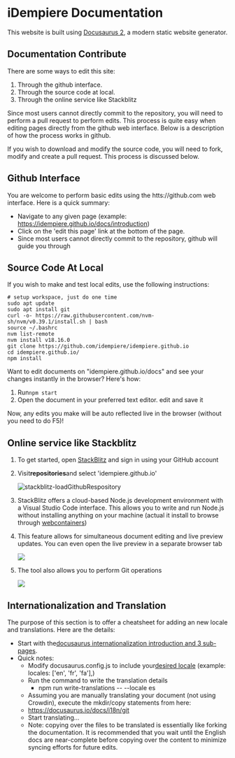 # iDempiere Documentation

This website is built using [Docusaurus 2](https://docusaurus.io/), a modern static website generator.

## Documentation Contribute

There are some ways to edit this site:

1. Through the github interface.
2. Through the source code at local.
3. Through the online service like Stackblitz

Since most users cannot directly commit to the repository, you will need to perform a pull request to perform edits. This process is quite easy when editing pages directly from the github web interface. Below is a description of how the process works in github.

If you wish to download and modify the source code, you will need to fork, modify and create a pull request. This process is discussed below.

## Github Interface

You are welcome to perform basic edits using the htts://github.com web interface. Here is a quick summary:

- Navigate to any given page (example: https://idempiere.github.io/docs/introduction)
- Click on the 'edit this page' link at the bottom of the page.
- Since most users cannot directly commit to the repository, github will guide you through

## Source Code At Local

If you wish to make and test local edits, use the following instructions:

```shell
# setup workspace, just do one time
sudo apt update
sudo apt install git
curl -o- https://raw.githubusercontent.com/nvm-sh/nvm/v0.39.1/install.sh | bash
source ~/.bashrc
nvm list-remote
nvm install v18.16.0
git clone https://github.com/idempiere/idempiere.github.io
cd idempiere.github.io/
npm install
```

Want to edit documents on "idempiere.github.io/docs" and see your changes instantly in the browser? Here's how:

1. Run`npm start`
2. Open the document in your preferred text editor. edit and save it

Now, any edits you make will be auto reflected live in the browser (without you need to do F5)!

## Online service like Stackblitz

1. To get started, open [StackBlitz](https://stackblitz.com/) and sign in using your GitHub account

2. Visit**repositories**and select 'idempiere.github.io'

   ![stackblitz-loadGithubRespository](static/readme/stackblitz-loadGithubRespository.png)


3. StackBlitz offers a cloud-based Node.js development environment with a Visual Studio Code interface. This allows you to write and run Node.js without installing anything on your machine (actual it install to browse through [webcontainers](https://blog.stackblitz.com/posts/introducing-webcontainers/))

4. This feature allows for simultaneous document editing and live preview updates. You can even open the live preview in a separate browser tab

   ![](static/readme/stackblitz-editor.png)


5. The tool also allows you to perform Git operations

   ![](static/readme/stackblitz-githubAction.png)


## Internationalization and Translation

The purpose of this section is to offer a cheatsheet for adding an new locale and translations. Here are the details:

- Start with the[docusaurus internationalization introduction and 3 sub-pages](https://docusaurus.io/docs/i18n/introduction).
- Quick notes:
  - Modify docusaurus.config.js to include your[desired locale](https://saimana.com/list-of-country-locale-code/) (example: locales: \['en', 'fr', 'fa'\],)
  - Run the command to write the translation details
    - npm run write-translations -- --locale es
  - Assuming you are manually translating your document (not using Crowdin), execute the mkdir/copy statements from here:
  - https://docusaurus.io/docs/i18n/git
  - Start translating...
  - Note: copying over the files to be translated is essentially like forking the documentation. It is recommended that you wait until the English docs are near-complete before copying over the content to minimize syncing efforts for future edits.